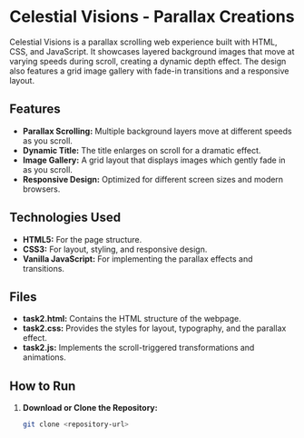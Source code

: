 # Celestial Visions - Parallax Creations

Celestial Visions is a parallax scrolling web experience built with HTML, CSS, and JavaScript. It showcases layered background images that move at varying speeds during scroll, creating a dynamic depth effect. The design also features a grid image gallery with fade-in transitions and a responsive layout.

## Features

- **Parallax Scrolling:** Multiple background layers move at different speeds as you scroll.
- **Dynamic Title:** The title enlarges on scroll for a dramatic effect.
- **Image Gallery:** A grid layout that displays images which gently fade in as you scroll.
- **Responsive Design:** Optimized for different screen sizes and modern browsers.

## Technologies Used

- **HTML5:** For the page structure.
- **CSS3:** For layout, styling, and responsive design.
- **Vanilla JavaScript:** For implementing the parallax effects and transitions.

## Files

- **task2.html:** Contains the HTML structure of the webpage.
- **task2.css:** Provides the styles for layout, typography, and the parallax effect.
- **task2.js:** Implements the scroll-triggered transformations and animations.

## How to Run

1. **Download or Clone the Repository:**
   ```bash
   git clone <repository-url>
